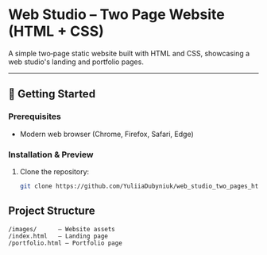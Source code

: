 # Web Studio – Two Page Website (HTML + CSS)

A simple two‑page static website built with HTML and CSS, showcasing a web studio's landing and portfolio pages.

---

## 🚀 Getting Started

### Prerequisites
- Modern web browser (Chrome, Firefox, Safari, Edge)

### Installation & Preview
1. Clone the repository:
   ```bash
   git clone https://github.com/YuliiaDubyniuk/web_studio_two_pages_html_css.git

## Project Structure
```/css/         — Stylesheets (general + page-specific)
/images/      — Website assets
/index.html   — Landing page
/portfolio.html — Portfolio page
```

